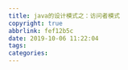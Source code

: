 ```yaml
---
title: java的设计模式之：访问者模式
copyright: true
abbrlink: fef12b5c
date: 2019-10-06 11:22:04
tags:
categories:
---
```

